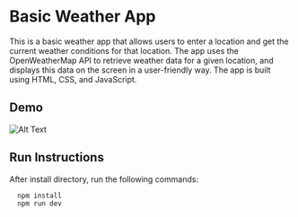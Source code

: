 
# Basic Weather App

This is a basic weather app that allows users to enter a location and get the current weather conditions for that location. The app uses the OpenWeatherMap API to retrieve weather data for a given location, and displays this data on the screen in a user-friendly way. The app is built using HTML, CSS, and JavaScript.

## Demo


![Alt Text](https://i.gyazo.com/80e312d74ffbdeb3b72b6df057f0a48b.gif)

## Run Instructions

After install directory, run the following commands:

```bash
  npm install
  npm run dev
```
    
